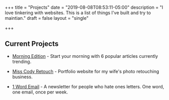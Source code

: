+++
title = "Projects"
date = "2019-08-08T08:53:11-05:00"
description = "I love tinkering with websites. This is a list of things I've built and try to maintian."
draft = false
layout = "single"

+++

## Current Projects


* [Morning Edition](morningedition) - Start your morning with 6 popular articles currently trending. 

* [Miss Cody Retouch](https://misscody.com) - Portfolio website for my wife's photo retouching business. 

* [1 Word Email](https://1word.email) - A newsletter for people who hate ones letters. One word, one email, once per week. 


